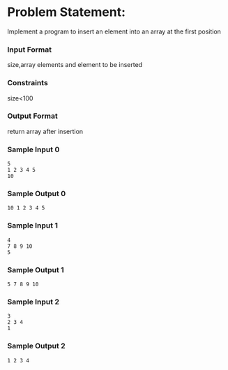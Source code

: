 # Problem Statement:

Implement a program to insert an element into an array at the first position

### Input Format

size,array elements and element to be inserted

### Constraints

size<100

### Output Format

return array after insertion

### Sample Input 0
```
5
1 2 3 4 5
10
```
### Sample Output 0
```
10 1 2 3 4 5
```
### Sample Input 1
```
4
7 8 9 10
5
```
### Sample Output 1
```
5 7 8 9 10
```
### Sample Input 2
```
3
2 3 4
1
```
### Sample Output 2
```
1 2 3 4
```
